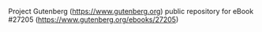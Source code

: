 Project Gutenberg (https://www.gutenberg.org) public repository for eBook #27205 (https://www.gutenberg.org/ebooks/27205)
